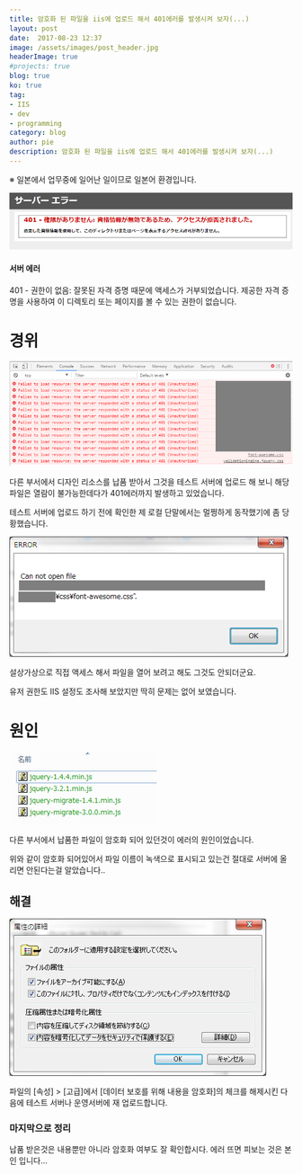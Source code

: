 ```yaml
---
title: 암호화 된 파일을 iis에 업로드 해서 401에러를 발생시켜 보자(...)
layout: post
date:  2017-08-23 12:37
image: /assets/images/post_header.jpg
headerImage: true
#projects: true
blog: true
ko: true
tag:
- IIS
- dev
- programming
category: blog
author: pie
description: 암호화 된 파일을 iis에 업로드 해서 401에러를 발생시켜 보자(...)
---
```


※ 일본에서 업무중에 일어난 일이므로 일본어 환경입니다.

![0056-1.png](/assets/images/post/0056-1.png)

#### 서버 에러

401 - 권한이 없음: 잘못된 자격 증명 때문에 액세스가 거부되었습니다.
제공한 자격 증명을 사용하여 이 디렉토리 또는 페이지를 볼 수 있는 권한이 없습니다.

# 경위

![0056-2.png](/assets/images/post/0056-2.png)

다른 부서에서 디자인 리소스를 납품 받아서 그것을 테스트 서버에 업로드 해 보니 해당 파일은 열람이 불가능한데다가 401에러까지 발생하고 있었습니다.

테스트 서버에 업로드 하기 전에 확인한 제 로컬 단말에서는 멀쩡하게 동작했기에 좀 당황했습니다.


![0056-3.png](/assets/images/post/0056-3.png)

설상가상으로 직접 액세스 해서 파일을 열어 보려고 해도 그것도 안되더군요.

유저 권한도 IIS 설정도 조사해 보았지만 딱히 문제는 없어 보였습니다.


# 원인
![0056-4.png](/assets/images/post/0056-4.png)

다른 부서에서 납품한 파일이 암호화 되어 있던것이 에러의 원인이었습니다.

위와 같이 암호화 되어있어서 파일 이름이 녹색으로 표시되고 있는건 절대로 서버에 올리면 안된다는걸 알았습니다..


## 해결
![0056-5.png](/assets/images/post/0056-5.png)

파일의 [속성] > [고급]에서 [데이터 보호를 위해 내용을 암호화]의 체크를 해제시킨 다음에 테스트 서버나 운영서버에 재 업로드합니다.


### 마지막으로 정리
납품 받은것은 내용뿐만 아니라 암호화 여부도 잘 확인합시다. 에러 뜨면 피보는 것은 본인 입니다…
